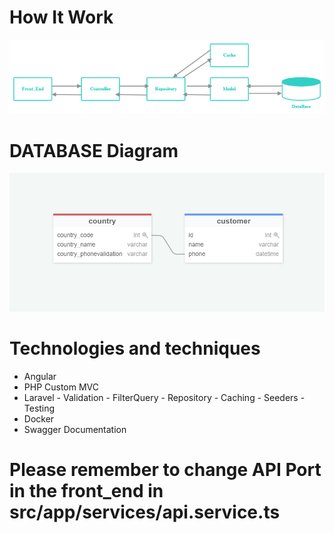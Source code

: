# How It Work

<img src="./Application Diagram.png">

# DATABASE Diagram
<img src="./DATABASE Diagram.PNG">

# Technologies and techniques

- Angular
- PHP Custom MVC
- Laravel - Validation - FilterQuery -  Repository - Caching - Seeders - Testing
- Docker
- Swagger Documentation

# Please remember to change API Port in the front_end in src/app/services/api.service.ts